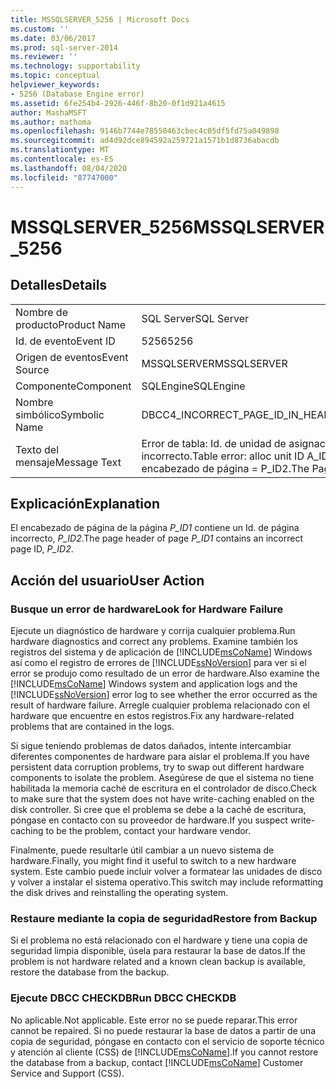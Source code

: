 ```yaml
---
title: MSSQLSERVER_5256 | Microsoft Docs
ms.custom: ''
ms.date: 03/06/2017
ms.prod: sql-server-2014
ms.reviewer: ''
ms.technology: supportability
ms.topic: conceptual
helpviewer_keywords:
- 5256 (Database Engine error)
ms.assetid: 6fe254b4-2926-446f-8b20-0f1d921a4615
author: MashaMSFT
ms.author: mathoma
ms.openlocfilehash: 9146b7744e78550463cbec4c05df5fd75a049898
ms.sourcegitcommit: ad4d92dce894592a259721a1571b1d8736abacdb
ms.translationtype: MT
ms.contentlocale: es-ES
ms.lasthandoff: 08/04/2020
ms.locfileid: "87747000"
---
```

# <a name="mssqlserver_5256"></a><span data-ttu-id="1d8ab-102">MSSQLSERVER_5256</span><span class="sxs-lookup"><span data-stu-id="1d8ab-102">MSSQLSERVER_5256</span></span>
    
## <a name="details"></a><span data-ttu-id="1d8ab-103">Detalles</span><span class="sxs-lookup"><span data-stu-id="1d8ab-103">Details</span></span>  
  
|||  
|-|-|  
|<span data-ttu-id="1d8ab-104">Nombre de producto</span><span class="sxs-lookup"><span data-stu-id="1d8ab-104">Product Name</span></span>|<span data-ttu-id="1d8ab-105">SQL Server</span><span class="sxs-lookup"><span data-stu-id="1d8ab-105">SQL Server</span></span>|  
|<span data-ttu-id="1d8ab-106">Id. de evento</span><span class="sxs-lookup"><span data-stu-id="1d8ab-106">Event ID</span></span>|<span data-ttu-id="1d8ab-107">5256</span><span class="sxs-lookup"><span data-stu-id="1d8ab-107">5256</span></span>|  
|<span data-ttu-id="1d8ab-108">Origen de eventos</span><span class="sxs-lookup"><span data-stu-id="1d8ab-108">Event Source</span></span>|<span data-ttu-id="1d8ab-109">MSSQLSERVER</span><span class="sxs-lookup"><span data-stu-id="1d8ab-109">MSSQLSERVER</span></span>|  
|<span data-ttu-id="1d8ab-110">Componente</span><span class="sxs-lookup"><span data-stu-id="1d8ab-110">Component</span></span>|<span data-ttu-id="1d8ab-111">SQLEngine</span><span class="sxs-lookup"><span data-stu-id="1d8ab-111">SQLEngine</span></span>|  
|<span data-ttu-id="1d8ab-112">Nombre simbólico</span><span class="sxs-lookup"><span data-stu-id="1d8ab-112">Symbolic Name</span></span>|<span data-ttu-id="1d8ab-113">DBCC4_INCORRECT_PAGE_ID_IN_HEADER_NO_METADATA</span><span class="sxs-lookup"><span data-stu-id="1d8ab-113">DBCC4_INCORRECT_PAGE_ID_IN_HEADER_NO_METADATA</span></span>|  
|<span data-ttu-id="1d8ab-114">Texto del mensaje</span><span class="sxs-lookup"><span data-stu-id="1d8ab-114">Message Text</span></span>|<span data-ttu-id="1d8ab-115">Error de tabla: Id. de unidad de asignación A_ID. En el encabezado de la página P_ID1 hay un Id. de página incorrecto.</span><span class="sxs-lookup"><span data-stu-id="1d8ab-115">Table error: alloc unit ID A_ID, page P_ID1 contains an incorrect page ID in its page header.</span></span> <span data-ttu-id="1d8ab-116">PageId del encabezado de página = P_ID2.</span><span class="sxs-lookup"><span data-stu-id="1d8ab-116">The PageId in the page header = P_ID2.</span></span>|  
  
## <a name="explanation"></a><span data-ttu-id="1d8ab-117">Explicación</span><span class="sxs-lookup"><span data-stu-id="1d8ab-117">Explanation</span></span>  
 <span data-ttu-id="1d8ab-118">El encabezado de página de la página *P_ID1* contiene un Id. de página incorrecto, *P_ID2*.</span><span class="sxs-lookup"><span data-stu-id="1d8ab-118">The page header of page *P_ID1* contains an incorrect page ID, *P_ID2*.</span></span>  
  
## <a name="user-action"></a><span data-ttu-id="1d8ab-119">Acción del usuario</span><span class="sxs-lookup"><span data-stu-id="1d8ab-119">User Action</span></span>  
  
### <a name="look-for-hardware-failure"></a><span data-ttu-id="1d8ab-120">Busque un error de hardware</span><span class="sxs-lookup"><span data-stu-id="1d8ab-120">Look for Hardware Failure</span></span>  
 <span data-ttu-id="1d8ab-121">Ejecute un diagnóstico de hardware y corrija cualquier problema.</span><span class="sxs-lookup"><span data-stu-id="1d8ab-121">Run hardware diagnostics and correct any problems.</span></span> <span data-ttu-id="1d8ab-122">Examine también los registros del sistema y de aplicación de [!INCLUDE[msCoName](../../includes/msconame-md.md)] Windows así como el registro de errores de [!INCLUDE[ssNoVersion](../../includes/ssnoversion-md.md)] para ver si el error se produjo como resultado de un error de hardware.</span><span class="sxs-lookup"><span data-stu-id="1d8ab-122">Also examine the [!INCLUDE[msCoName](../../includes/msconame-md.md)] Windows system and application logs and the [!INCLUDE[ssNoVersion](../../includes/ssnoversion-md.md)] error log to see whether the error occurred as the result of hardware failure.</span></span> <span data-ttu-id="1d8ab-123">Arregle cualquier problema relacionado con el hardware que encuentre en estos registros.</span><span class="sxs-lookup"><span data-stu-id="1d8ab-123">Fix any hardware-related problems that are contained in the logs.</span></span>  
  
 <span data-ttu-id="1d8ab-124">Si sigue teniendo problemas de datos dañados, intente intercambiar diferentes componentes de hardware para aislar el problema.</span><span class="sxs-lookup"><span data-stu-id="1d8ab-124">If you have persistent data corruption problems, try to swap out different hardware components to isolate the problem.</span></span> <span data-ttu-id="1d8ab-125">Asegúrese de que el sistema no tiene habilitada la memoria caché de escritura en el controlador de disco.</span><span class="sxs-lookup"><span data-stu-id="1d8ab-125">Check to make sure that the system does not have write-caching enabled on the disk controller.</span></span> <span data-ttu-id="1d8ab-126">Si cree que el problema se debe a la caché de escritura, póngase en contacto con su proveedor de hardware.</span><span class="sxs-lookup"><span data-stu-id="1d8ab-126">If you suspect write-caching to be the problem, contact your hardware vendor.</span></span>  
  
 <span data-ttu-id="1d8ab-127">Finalmente, puede resultarle útil cambiar a un nuevo sistema de hardware.</span><span class="sxs-lookup"><span data-stu-id="1d8ab-127">Finally, you might find it useful to switch to a new hardware system.</span></span> <span data-ttu-id="1d8ab-128">Este cambio puede incluir volver a formatear las unidades de disco y volver a instalar el sistema operativo.</span><span class="sxs-lookup"><span data-stu-id="1d8ab-128">This switch may include reformatting the disk drives and reinstalling the operating system.</span></span>  
  
### <a name="restore-from-backup"></a><span data-ttu-id="1d8ab-129">Restaure mediante la copia de seguridad</span><span class="sxs-lookup"><span data-stu-id="1d8ab-129">Restore from Backup</span></span>  
 <span data-ttu-id="1d8ab-130">Si el problema no está relacionado con el hardware y tiene una copia de seguridad limpia disponible, úsela para restaurar la base de datos.</span><span class="sxs-lookup"><span data-stu-id="1d8ab-130">If the problem is not hardware related and a known clean backup is available, restore the database from the backup.</span></span>  
  
### <a name="run-dbcc-checkdb"></a><span data-ttu-id="1d8ab-131">Ejecute DBCC CHECKDB</span><span class="sxs-lookup"><span data-stu-id="1d8ab-131">Run DBCC CHECKDB</span></span>  
 <span data-ttu-id="1d8ab-132">No aplicable.</span><span class="sxs-lookup"><span data-stu-id="1d8ab-132">Not applicable.</span></span> <span data-ttu-id="1d8ab-133">Este error no se puede reparar.</span><span class="sxs-lookup"><span data-stu-id="1d8ab-133">This error cannot be repaired.</span></span> <span data-ttu-id="1d8ab-134">Si no puede restaurar la base de datos a partir de una copia de seguridad, póngase en contacto con el servicio de soporte técnico y atención al cliente (CSS) de [!INCLUDE[msCoName](../../includes/msconame-md.md)].</span><span class="sxs-lookup"><span data-stu-id="1d8ab-134">If you cannot restore the database from a backup, contact [!INCLUDE[msCoName](../../includes/msconame-md.md)] Customer Service and Support (CSS).</span></span>  
  
  
